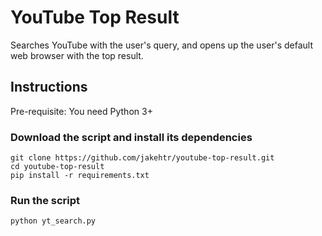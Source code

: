 # YouTube Top Result
Searches YouTube with the user's query, and opens up the user's default web browser with the top result.

## Instructions
Pre-requisite: You need Python 3+

### Download the script and install its dependencies
```
git clone https://github.com/jakehtr/youtube-top-result.git
cd youtube-top-result
pip install -r requirements.txt
```
### Run the script
```
python yt_search.py
```
